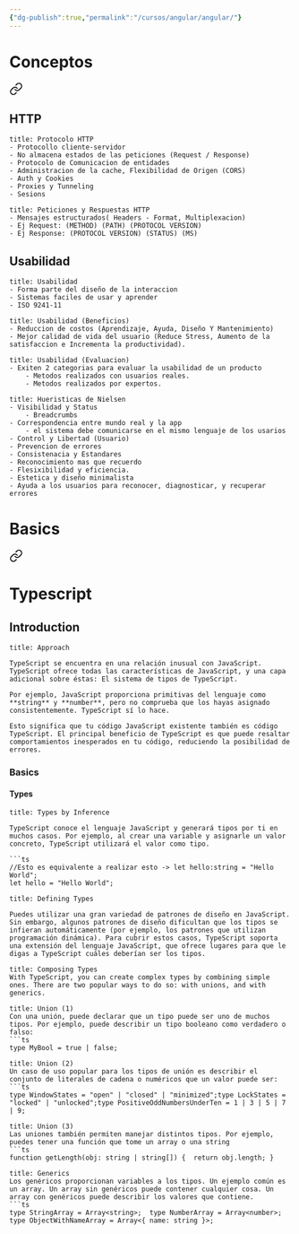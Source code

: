 ```yaml
---
{"dg-publish":true,"permalink":"/cursos/angular/angular/"}
---
```


# Conceptos

<div class="transclusion internal-embed is-loaded"><a class="markdown-embed-link" href="/cursos/angular/conceptos/" aria-label="Open link"><svg xmlns="http://www.w3.org/2000/svg" width="24" height="24" viewBox="0 0 24 24" fill="none" stroke="currentColor" stroke-width="2" stroke-linecap="round" stroke-linejoin="round" class="svg-icon lucide-link"><path d="M10 13a5 5 0 0 0 7.54.54l3-3a5 5 0 0 0-7.07-7.07l-1.72 1.71"></path><path d="M14 11a5 5 0 0 0-7.54-.54l-3 3a5 5 0 0 0 7.07 7.07l1.71-1.71"></path></svg></a><div class="markdown-embed">




## HTTP
```ad-important
title: Protocolo HTTP
- Protocollo cliente-servidor
- No almacena estados de las peticiones (Request / Response)
- Protocolo de Comunicacion de entidades
- Administracion de la cache, Flexibilidad de Origen (CORS)
- Auth y Cookies
- Proxies y Tunneling
- Sesions
```
```ad-success
title: Peticiones y Respuestas HTTP
- Mensajes estructurados( Headers - Format, Multiplexacion)
- Ej Request: (METHOD) (PATH) (PROTOCOL VERSION)
- Ej Response: (PROTOCOL VERSION) (STATUS) (MS)
```
## Usabilidad
```ad-hint
title: Usabilidad
- Forma parte del diseño de la interaccion 
- Sistemas faciles de usar y aprender
- ISO 9241-11

```

```ad-hint
title: Usabilidad (Beneficios)
- Reduccion de costos (Aprendizaje, Ayuda, Diseño Y Mantenimiento)
- Mejor calidad de vida del usuario (Reduce Stress, Aumento de la satisfaccion e Incrementa la productividad).
```

```ad-hint
title: Usabilidad (Evaluacion)
- Exiten 2 categorias para evaluar la usabilidad de un producto 
	- Metodos realizados con usuarios reales.
	- Metodos realizados por expertos.
```

```ad-check
title: Hueristicas de Nielsen
- Visibilidad y Status 
	- Breadcrumbs
- Correspondencia entre mundo real y la app
	- el sistema debe comunicarse en el mismo lenguaje de los usarios
- Control y Libertad (Usuario)
- Prevencion de errores
- Consistenacia y Estandares
- Reconocimiento mas que recuerdo
- Flesixibilidad y eficiencia.
- Estetica y diseño minimalista
- Ayuda a los usuarios para reconocer, diagnosticar, y recuperar errores
```

</div></div>

# Basics

<div class="transclusion internal-embed is-loaded"><a class="markdown-embed-link" href="/cursos/typescript/typescript/" aria-label="Open link"><svg xmlns="http://www.w3.org/2000/svg" width="24" height="24" viewBox="0 0 24 24" fill="none" stroke="currentColor" stroke-width="2" stroke-linecap="round" stroke-linejoin="round" class="svg-icon lucide-link"><path d="M10 13a5 5 0 0 0 7.54.54l3-3a5 5 0 0 0-7.07-7.07l-1.72 1.71"></path><path d="M14 11a5 5 0 0 0-7.54-.54l-3 3a5 5 0 0 0 7.07 7.07l1.71-1.71"></path></svg></a><div class="markdown-embed">




# Typescript
## Introduction
```ad-summary
title: Approach

TypeScript se encuentra en una relación inusual con JavaScript. TypeScript ofrece todas las características de JavaScript, y una capa adicional sobre éstas: El sistema de tipos de TypeScript.

Por ejemplo, JavaScript proporciona primitivas del lenguaje como **string** y **number**, pero no comprueba que los hayas asignado consistentemente. TypeScript sí lo hace.

Esto significa que tu código JavaScript existente también es código TypeScript. El principal beneficio de TypeScript es que puede resaltar comportamientos inesperados en tu código, reduciendo la posibilidad de errores.

```
### Basics
#### Types
```ad-todo
title: Types by Inference

TypeScript conoce el lenguaje JavaScript y generará tipos por ti en muchos casos. Por ejemplo, al crear una variable y asignarle un valor concreto, TypeScript utilizará el valor como tipo.

```ts
//Esto es equivalente a realizar esto -> let hello:string = "Hello World";
let hello = "Hello World"; 
```
```ad-info
title: Defining Types

Puedes utilizar una gran variedad de patrones de diseño en JavaScript. Sin embargo, algunos patrones de diseño dificultan que los tipos se infieran automáticamente (por ejemplo, los patrones que utilizan programación dinámica). Para cubrir estos casos, TypeScript soporta una extensión del lenguaje JavaScript, que ofrece lugares para que le digas a TypeScript cuáles deberían ser los tipos.
```

```ad-info
title: Composing Types
With TypeScript, you can create complex types by combining simple ones. There are two popular ways to do so: with unions, and with generics.
```
```ad-example
title: Union (1)
Con una unión, puede declarar que un tipo puede ser uno de muchos tipos. Por ejemplo, puede describir un tipo booleano como verdadero o falso:
```ts
type MyBool = true | false;
```
```ad-example
title: Union (2)
Un caso de uso popular para los tipos de unión es describir el conjunto de literales de cadena o numéricos que un valor puede ser:
```ts
type WindowStates = "open" | "closed" | "minimized";type LockStates = "locked" | "unlocked";type PositiveOddNumbersUnderTen = 1 | 3 | 5 | 7 | 9;
```
```ad-example 
title: Union (3)
Las uniones también permiten manejar distintos tipos. Por ejemplo, puedes tener una función que tome un array o una string
```ts
function getLength(obj: string | string[]) {  return obj.length; }
```
```ad-example 
title: Generics
Los genéricos proporcionan variables a los tipos. Un ejemplo común es un array. Un array sin genéricos puede contener cualquier cosa. Un array con genéricos puede describir los valores que contiene.
```ts 
type StringArray = Array<string>;  type NumberArray = Array<number>;  
type ObjectWithNameArray = Array<{ name: string }>;
```



</div></div>


